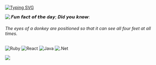 [![Typing SVG](https://readme-typing-svg.demolab.com?font=Gidolinya&size=24&duration=2500&pause=250&color=353535&random=false&width=535&lines=Welcome!;Thanks+for+stopping+by...;But+nothing+to+see+here+%F0%9F%99%88)](https://git.io/typing-svg)

<img align="left" src="https://github-readme-stats.vercel.app/api?username=wcgpr0&show_icons=true&theme=gruvbox&show_owner=true"/>

𝑭𝙪𝙣 𝙛𝙖𝙘𝙩 𝙤𝙛 𝙩𝙝𝙚 𝒅𝙖𝙮; 𝑫𝙞𝒅 𝙮𝙤𝙪 𝙠𝒏𝙤𝙬:
<h6>
<!-- <RandomFunFact> --> The eyes of a donkey are positioned so that it can see all four feet at all times. <!-- </RandomFunFact> -->
</h6>

![Ruby](https://img.shields.io/badge/ruby-%23CC342D.svg?style=for-the-badge&logo=ruby&logoColor=white)
![React](https://img.shields.io/badge/react-%2320232a.svg?style=for-the-badge&logo=react&logoColor=%2361DAFB)
![Java](https://img.shields.io/badge/java-%23ED8B00.svg?style=for-the-badge&logo=openjdk&logoColor=white)
![.Net](https://img.shields.io/badge/.NET-5C2D91?style=for-the-badge&logo=.net&logoColor=white)

![](https://komarev.com/ghpvc/?username=wcgpr0&style=flat-square)

